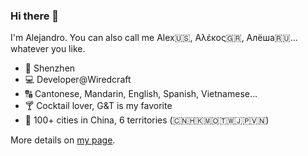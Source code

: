 ### Hi there 👋

I'm Alejandro. You can also call me Alex🇺🇸, Αλέκος🇬🇷, Алёша🇷🇺... whatever you like.

- 📍 Shenzhen
- 💻 Developer@Wiredcraft
- 🔠 Cantonese, Mandarin, English, Spanish, Vietnamese...
- 🍸 Cocktail lover, G&T is my favorite
- 🚞 100+ cities in China, 6 territories (🇨🇳🇭🇰🇲🇴🇹🇼🇯🇵🇻🇳)

More details on [my page](https://estemomento.github.io/).
